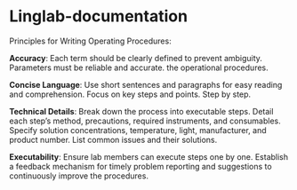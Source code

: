 # Linglab-documentation
Principles for Writing Operating Procedures:

**Accuracy**: 
Each term should be clearly defined to prevent ambiguity. 
Parameters must be reliable and accurate. 
the operational procedures.

**Concise Language**: 
Use short sentences and paragraphs for easy reading and comprehension. 
Focus on key steps and points. 
Step by step.

**Technical Details**: 
Break down the process into executable steps.
Detail each step’s method, precautions, required instruments, and consumables. 
Specify solution concentrations, temperature, light, manufacturer, and product number. 
List common issues and their solutions.

**Executability**: 
Ensure lab members can execute steps one by one. 
Establish a feedback mechanism for timely problem reporting and suggestions to continuously improve the procedures.
